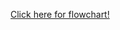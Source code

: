 [Click here for flowchart!](https://docs.google.com/presentation/d/16c3ErFZ8a5YHwF_ERErGQ23jyWgsj6s8v1Z1HD3iewg/)
